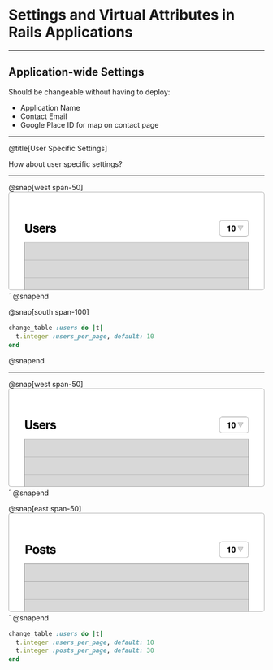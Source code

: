 # Settings and Virtual Attributes in Rails Applications

---

## Application-wide Settings

Should be changeable without having to deploy:

* Application Name
* Contact Email
* Google Place ID for map on contact page

---

@title[User Specific Settings]

How about user specific settings?

---

@snap[west span-50]
![](assets/images/user-list.png)´
@snapend

@snap[south span-100]
```ruby
change_table :users do |t|
  t.integer :users_per_page, default: 10
end
```
@snapend

---

@snap[west span-50]
![](assets/images/user-list.png)´
@snapend

@snap[east span-50]
![](assets/images/posts-list.png)´
@snapend

```ruby
change_table :users do |t|
  t.integer :users_per_page, default: 10
  t.integer :posts_per_page, default: 30
end
```
